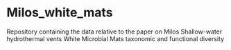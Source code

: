 # Milos_white_mats
Repository containing the data relative to the paper on Milos Shallow-water hydrothermal vents White Microbial Mats taxonomic and functional diversity
